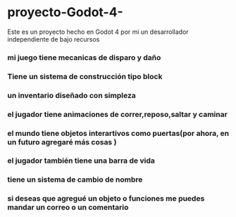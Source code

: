 # proyecto-Godot-4-
Este es un proyecto hecho en Godot 4 por mi un desarrollador independiente de bajo recursos 
### mi juego tiene mecanicas de disparo y daño
### Tiene un sistema de construcción tipo block
### un inventario diseñado con simpleza 
### el jugador tiene animaciones de correr,reposo,saltar y caminar
### el mundo tiene objetos interartivos como puertas(por ahora, en un futuro agregaré más cosas )
### el jugador también tiene una barra de vida
### tiene un sistema de cambio de nombre 
### si deseas que agregué un objeto o funciones me puedes mandar un correo o un comentario 
